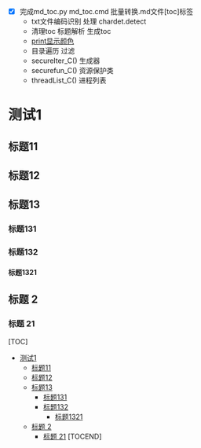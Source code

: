 - [x] 完成md_toc.py md_toc.cmd 批量转换.md文件[toc]标签
  - txt文件编码识别 处理 chardet.detect
  - 清理toc 标题解析 生成toc
  - [print显示颜色](https://www.cnblogs.com/ping-y/p/5897018.html)
  - 目录遍历 过滤
  - secureIter_C() 生成器
  - securefun_C() 资源保护类
  - threadList_C() 进程列表

# 测试1
## 标题11
## 标题12
## 标题13
### 标题131
### 标题132
#### 标题1321
## 标题  2  
### 标题 21 
[TOC]
  - [测试1](#测试1)
    - [标题11](#标题11)
    - [标题12](#标题12)
    - [标题13](#标题13)
      - [标题131](#标题131)
      - [标题132](#标题132)
        - [标题1321](#标题1321)
    - [标题  2](#标题--2)
      - [标题 21](#标题-21)
[TOCEND]
